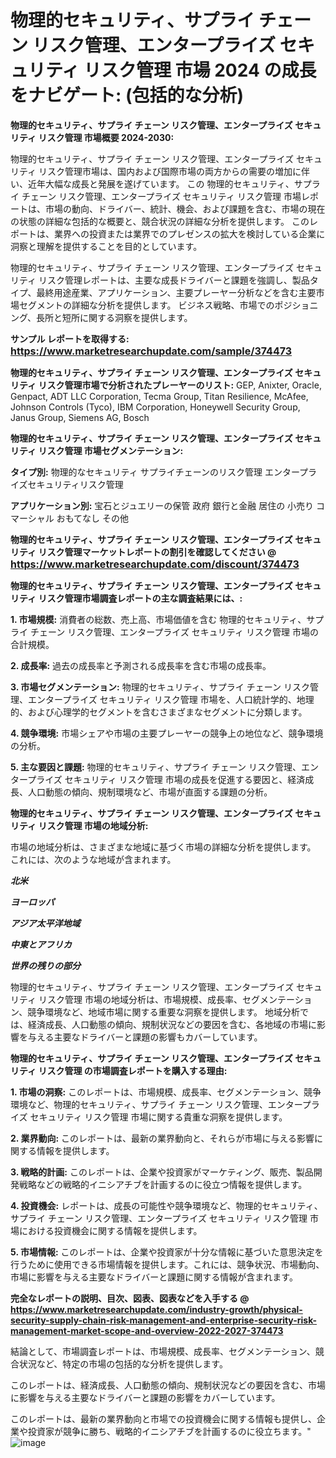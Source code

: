 # 物理的セキュリティ、サプライ チェーン リスク管理、エンタープライズ セキュリティ リスク管理 市場 2024 の成長をナビゲート: (包括的な分析)

<strong>物理的セキュリティ、サプライ チェーン リスク管理、エンタープライズ セキュリティ リスク管理 市場概要 2024-2030:</strong>

物理的セキュリティ、サプライ チェーン リスク管理、エンタープライズ セキュリティ リスク管理市場は、国内および国際市場の両方からの需要の増加に伴い、近年大幅な成長と発展を遂げています。 この 物理的セキュリティ、サプライ チェーン リスク管理、エンタープライズ セキュリティ リスク管理 市場レポートは、市場の動向、ドライバー、統計、機会、および課題を含む、市場の現在の状態の詳細な包括的な概要と、競合状況の詳細な分析を提供します。 このレポートは、業界への投資または業界でのプレゼンスの拡大を検討している企業に洞察と理解を提供することを目的としています。

物理的セキュリティ、サプライ チェーン リスク管理、エンタープライズ セキュリティ リスク管理レポートは、主要な成長ドライバーと課題を強調し、製品タイプ、最終用途産業、アプリケーション、主要プレーヤー分析などを含む主要市場セグメントの詳細な分析を提供します。 ビジネス戦略、市場でのポジショニング、長所と短所に関する洞察を提供します。



<strong>サンプル レポートを取得する: <a href=https://www.marketresearchupdate.com/sample/374473><font size=3 color=#0000ff>https://www.marketresearchupdate.com/sample/374473</font></a></strong>



<strong>物理的セキュリティ、サプライ チェーン リスク管理、エンタープライズ セキュリティ リスク管理市場で分析されたプレーヤーのリスト:</strong>
GEP, Anixter, Oracle, Genpact, ADT LLC Corporation, Tecma Group, Titan Resilience, McAfee, Johnson Controls (Tyco), IBM Corporation, Honeywell Security Group, Janus Group, Siemens AG, Bosch



<strong>物理的セキュリティ、サプライ チェーン リスク管理、エンタープライズ セキュリティ リスク管理 市場セグメンテーション:</strong>



<strong>タイプ別:</strong>
物理的なセキュリティ
サプライチェーンのリスク管理
エンタープライズセキュリティリスク管理



<strong>アプリケーション別:</strong>
宝石とジュエリーの保管
政府
銀行と金融
居住の
小売り
コマーシャル
おもてなし
その他



<strong>物理的セキュリティ、サプライ チェーン リスク管理、エンタープライズ セキュリティ リスク管理マーケットレポートの割引を確認してください @ <a href=https://www.marketresearchupdate.com/discount/374473><font size=3 color=#0000ff>https://www.marketresearchupdate.com/discount/374473</font></a></strong>



<strong>物理的セキュリティ、サプライ チェーン リスク管理、エンタープライズ セキュリティ リスク管理市場調査レポートの主な調査結果には、:</strong>



<strong>1. 市場規模:</strong> 消費者の総数、売上高、市場価値を含む 物理的セキュリティ、サプライ チェーン リスク管理、エンタープライズ セキュリティ リスク管理 市場の合計規模。



<strong>2. 成長率:</strong> 過去の成長率と予測される成長率を含む市場の成長率。



<strong>3. 市場セグメンテーション:</strong> 物理的セキュリティ、サプライ チェーン リスク管理、エンタープライズ セキュリティ リスク管理 市場を、人口統計学的、地理的、および心理学的セグメントを含むさまざまなセグメントに分類します。



<strong>4. 競争環境:</strong> 市場シェアや市場の主要プレーヤーの競争上の地位など、競争環境の分析。



<strong>5. 主な要因と課題:</strong> 物理的セキュリティ、サプライ チェーン リスク管理、エンタープライズ セキュリティ リスク管理 市場の成長を促進する要因と、経済成長、人口動態の傾向、規制環境など、市場が直面する課題の分析。



<strong>物理的セキュリティ、サプライ チェーン リスク管理、エンタープライズ セキュリティ リスク管理 市場の地域分析:</strong>

市場の地域分析は、さまざまな地域に基づく市場の詳細な分析を提供します。 これには、次のような地域が含まれます。

<em>

<strong>北米</strong></em>
<em>

<strong>ヨーロッパ</strong></em>
<em>

<strong>アジア太平洋地域</strong></em>
<em>

<strong>中東とアフリカ</strong></em>
<em>

<strong>世界の残りの部分</strong></em>

物理的セキュリティ、サプライ チェーン リスク管理、エンタープライズ セキュリティ リスク管理 市場の地域分析は、市場規模、成長率、セグメンテーション、競争環境など、地域市場に関する重要な洞察を提供します。 地域分析では、経済成長、人口動態の傾向、規制状況などの要因を含む、各地域の市場に影響を与える主要なドライバーと課題の影響もカバーしています。



<strong>物理的セキュリティ、サプライ チェーン リスク管理、エンタープライズ セキュリティ リスク管理 の市場調査レポートを購入する理由:</strong>



<strong>1. 市場の洞察:</strong> このレポートは、市場規模、成長率、セグメンテーション、競争環境など、物理的セキュリティ、サプライ チェーン リスク管理、エンタープライズ セキュリティ リスク管理 市場に関する貴重な洞察を提供します。



<strong>2. 業界動向:</strong> このレポートは、最新の業界動向と、それらが市場に与える影響に関する情報を提供します。



<strong>3. 戦略的計画:</strong> このレポートは、企業や投資家がマーケティング、販売、製品開発戦略などの戦略的イニシアチブを計画するのに役立つ情報を提供します。



<strong>4. 投資機会:</strong> レポートは、成長の可能性や競争環境など、物理的セキュリティ、サプライ チェーン リスク管理、エンタープライズ セキュリティ リスク管理 市場における投資機会に関する情報を提供します。



<strong>5. 市場情報:</strong> このレポートは、企業や投資家が十分な情報に基づいた意思決定を行うために使用できる市場情報を提供します。これには、競争状況、市場動向、市場に影響を与える主要なドライバーと課題に関する情報が含まれます。



<strong><b>完全なレポートの説明、目次、図表、図表などを入手する @ <a href=https://www.marketresearchupdate.com/industry-growth/physical-security-supply-chain-risk-management-and-enterprise-security-risk-management-market-scope-and-overview-2022-2027-374473>https://www.marketresearchupdate.com/industry-growth/physical-security-supply-chain-risk-management-and-enterprise-security-risk-management-market-scope-and-overview-2022-2027-374473</a></b></strong>

結論として、市場調査レポートは、市場規模、成長率、セグメンテーション、競合状況など、特定の市場の包括的な分析を提供します。

このレポートは、経済成長、人口動態の傾向、規制状況などの要因を含む、市場に影響を与える主要なドライバーと課題の影響をカバーしています。

このレポートは、最新の業界動向と市場での投資機会に関する情報も提供し、企業や投資家が競争に勝ち、戦略的イニシアチブを計画するのに役立ちます。"
![image](https://github.com/renukap7961/renukap7961/assets/163852544/881477c3-35eb-43e2-8db4-4440b3bf9736)
